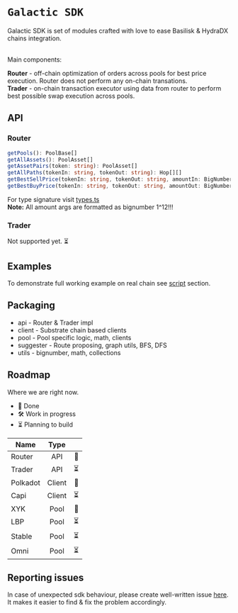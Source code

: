 <h1><code>Galactic SDK</code></h1>
Galactic SDK is set of modules crafted with love to ease Basilisk & HydraDX chains integration.<br /> <br /> 

Main components: 

**Router** - off-chain optimization of orders across pools for best price execution. Router does not perform any on-chain transations.<br /> 
**Trader** - on-chain transaction executor using data from router to perform best possible swap execution across pools.

## API

### Router

```typescript
getPools(): PoolBase[]
getAllAssets(): PoolAsset[]
getAssetPairs(token: string): PoolAsset[]
getAllPaths(tokenIn: string, tokenOut: string): Hop[][]
getBestSellPrice(tokenIn: string, tokenOut: string, amountIn: BigNumber): Swap[]
getBestBuyPrice(tokenIn: string, tokenOut: string, amountOut: BigNumber): Swap[]
```

For type signature visit [types.ts](src/types.ts)<br /> 
**Note:** All amount args are formatted as bignumber 1^12!!!

### Trader

Not supported yet. ⏳

## Examples

To demonstrate full working example on real chain see [script](test/script/) section.

## Packaging

* api - Router & Trader impl
* client - Substrate chain based clients 
* pool - Pool specific logic, math, clients
* suggester - Route proposing, graph utils, BFS, DFS
* utils - bignumber, math, collections

## Roadmap

Where we are right now.

- 🧪 Done
- 🛠 Work in progress
- ⏳ Planning to build

| Name     |  Type     ||
|----------|:---------:|--:|
| Router   |  API      | 🧪 |
| Trader   |  API      | ⏳ |
| Polkadot |  Client   | 🧪 |
| Capi     |  Client   | ⏳ |
| XYK      |  Pool     | 🧪 |
| LBP      |  Pool     | ⏳ |
| Stable   |  Pool     | ⏳ |
| Omni     |  Pool     | ⏳ |

## Reporting issues

In case of unexpected sdk behaviour, please create well-written issue [here](https://https://github.com/nohaapav/router-sdk/issues/new). It makes it easier to find & fix the problem accordingly.
